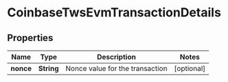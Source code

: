 
# CoinbaseTwsEvmTransactionDetails

## Properties
Name | Type | Description | Notes
------------ | ------------- | ------------- | -------------
**nonce** | **String** | Nonce value for the transaction |  [optional]



